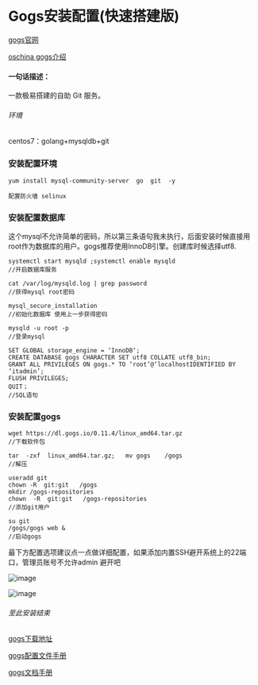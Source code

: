# Gogs安装配置(快速搭建版)


[gogs官网](https://gogs.io/)

[oschina gogs介绍](http://www.oschina.net/p/gogs/)

#### 一句话描述：
一款极易搭建的自助 Git 服务。

###### 环境
centos7：golang+mysqldb+git

### 安装配置环境

```
yum install mysql-community-server  go  git  -y

配置防火墙 selinux
```

### 安装配置数据库
这个mysql不允许简单的密码，所以第三条语句我未执行，后面安装时候直接用root作为数据库的用户。gogs推荐使用InnoDB引擎。创建库时候选择utf8. 

```
systemctl start mysqld ;systemctl enable mysqld
//开启数据库服务

cat /var/log/mysqld.log | grep password
//获得mysql root密码

mysql_secure_installation
//初始化数据库 使用上一步获得密码

mysqld -u root -p
//登录mysql

SET GLOBAL storage_engine = ‘InnoDB‘;
CREATE DATABASE gogs CHARACTER SET utf8 COLLATE utf8_bin;
GRANT ALL PRIVILEGES ON gogs.* TO ‘root’@‘localhostIDENTIFIED BY ‘itadmin’;
FLUSH PRIVILEGES;
QUIT；
//SQL语句
```

### 安装配置gogs

```
wget https://dl.gogs.io/0.11.4/linux_amd64.tar.gz
//下载软件包

tar  -zxf  linux_amd64.tar.gz;   mv gogs    /gogs
//解压

useradd git
chown -R  git:git   /gogs
mkdir /gogs-repositories
chown  -R  git:git   /gogs-repositories
//添加git用户 

su git
/gogs/gogs web &
//启动gogs

```

最下方配置选项建议点一点做详细配置，如果添加内置SSH避开系统上的22端口，管理员账号不允许admin  避开吧


![image](./img/001.png)

![image](./img/002.png)

###### 至此安装结束



[gogs下载地址](https://dl.gogs.io/0.11.4/)

[gogs配置文件手册](https://gogs.io/docs/advanced/configuration_cheat_sheet)

[gogs文档手册](https://gogs.io/docs/)

